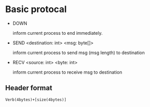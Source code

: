 # Basic protocal
- DOWN

    inform current process to end immediately.
- SEND <destination: int> <msg length: int> <msg: byte[]>

    inform current process to send msg (msg length) to destination
- RECV <source: int> <byte: int>
    
    inform current process to receive msg to destination
## Header format
    Verb(4bytes)+[size(4bytes)]